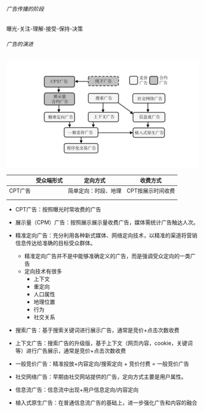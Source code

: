 ###### 广告传播的阶段

曝光-关注-理解-接受-保持-决策

###### 广告的演进

![广告演进](img/广告演进.png)

|       | 受众端形式 | 定向方式       | 收费方式       |
| ----- | ----- | ---------- | ---------- |
| CPT广告 |       | 简单定向：时段、地理 | CPT按展示时间收费 |
|       |       |            |            |
|       |       |            |            |

- CPT广告：按照曝光时常收费的广告


- 展示量（CPM）广告：按照展示展示量收费广告，媒体需统计广告触达人次。


- 精准定向广告：充分利用各种新式媒体、网络定向技术，以精准的渠道将营销信息传达给准确的目标受众群体。
  - 精准定向广告并不是中能够准确定义的广告，而是强调受众定向的一类广告
  - 定向技术有很多
    - 上下文
    - 重定向
    - 人口属性
    - 地理位置
    - 行为
    - 社交关系
- 搜索广告：基于搜索关键词进行展示广告，通常是竞价+点击次数收费
- 上下文广告：搜索广告的升级版，基于上下文（网页内容，cookie，关键词等）进行广告展示，通常是竞价+点击次数收费
- 一般竞价广告：精准投放+内容定向/搜索定向 + 竞价付费 = 一般竞价广告 
- 社交网络广告：早期由社交网站提供的广告，定向方式主要是用户属性。
- 信息流广告：信息流中出现+用户信息定向/内容定向
- 植入式原生广告：在普通信息流广告的基础上，进一步强化广告和内容的融合